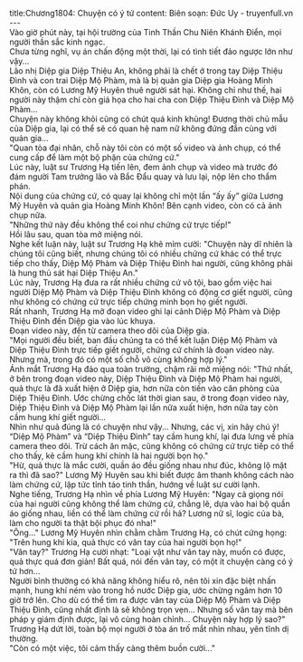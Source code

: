 title:Chương1804: Chuyện có ý tứ
content:
Biên soạn: Đức Uy - truyenfull.vn<br>---<br>Vào giờ phút này, tại hội trường của Tinh Thần Chu Niên Khánh Điển, mọi người thần sắc kinh ngạc.<br>Chưa từng nghĩ, vụ án chấn động một thời, lại có tình tiết đảo ngược lớn như vậy...<br>Lão nhị Diệp gia Diệp Thiệu An, không phải là chết ở trong tay Diệp Thiệu Đình và con trai Diệp Mộ Phàm, mà là bị quản gia Diệp gia Hoàng Minh Khôn, còn có Lương Mỹ Huyên thuê người sát hại. Không chỉ như thế, hai người này thậm chí còn giá họa cho hai cha con Diệp Thiệu Đình và Diệp Mộ Phàm...<br>Chuyện này không khỏi cũng có chút quá kinh khủng! Đương thời chủ mẫu của Diệp gia, lại có thể sẽ có quan hệ nam nữ không đứng đắn cùng với quản gia...<br>"Quan tòa đại nhân, chỗ này tôi còn có một số video và ảnh chụp, có thể cung cấp để làm một bộ phận của chứng cứ."<br>Lúc này, luật sư Trương Hạ tiến lên, đem ảnh chụp và video mà trước đó đám người Tam trưởng lão và Bắc Đẩu quay và lưu lại, nộp lên cho thẩm phán.<br>Nội dung của chứng cứ, có quay lại không chỉ một lần “ấy ấy” giữa Lương Mỹ Huyên và quản gia Hoàng Minh Khôn! Bên cạnh video, còn có cả ảnh chụp nữa.<br>"Những thứ này đều không thể coi như chứng cứ trực tiếp!"<br>Hồi lâu sau, quan tòa mở miệng nói.<br>Nghe kết luận này, luật sư Trương Hạ khẽ mỉm cười: "Chuyện này dĩ nhiên là chúng tôi cũng biết, nhưng chúng tôi có nhiều chứng cứ khác có thể trực tiếp cho thấy, Diệp Mộ Phàm và Diệp Thiệu Đình hai người, cũng không phải là hung thủ sát hại Diệp Thiệu An."<br>Lúc này, Trương Hạ đưa ra rất nhiều chứng cứ vô tội, bao gồm việc hai người Diệp Mộ Phàm và Diệp Thiệu Đình không có động cơ giết người, cũng như không có chứng cứ trực tiếp chứng minh bọn họ giết người.<br>Rất nhanh, Trương Hạ mở đoạn video ghi lại cảnh Diệp Mộ Phàm và Diệp Thiệu Đình đến Diệp gia vào lúc khuya.<br>Đoạn video này, đến từ camera theo dõi của Diệp gia.<br>"Mọi người đều biết, ban đầu chúng ta có thể kết luận Diệp Mộ Phàm và Diệp Thiệu Đình trực tiếp giết người, chứng cứ chính là đoạn video này. Nhưng mà, trong đó có một số chỗ vô cùng không hợp lý."<br>Ánh mắt Trương Hạ đảo qua toàn trường, chậm rãi mở miệng nói: "Thứ nhất, ở bên trong đoạn video này, Diệp Thiệu Đình và Diệp Mộ Phàm hai người, quả thực là đã xuất hiện ở Diệp gia, hơn nữa còn tiến vào căn phòng của Diệp Thiệu Đình. Ước chừng chốc lát thời gian sau, ở trong đoạn video này, Diệp Thiệu Đình và Diệp Mộ Phàm lại lần nữa xuất hiện, hơn nữa tay còn cầm hung khí giết người...<br>Nhìn như quả đúng là có chuyện như vậy... Nhưng, các vị, xin hãy chú ý! “Diệp Mộ Phàm” và “Diệp Thiệu Đình” tay cầm hung khí, lại đưa lưng về phía camera theo dõi. Trừ cách ăn mặc, cũng không có chứng cứ trực tiếp có thể cho thấy, kẻ cầm hung khí chính là hai người bọn họ."<br>"Hừ, quả thực là mắc cười, quần áo đều giống nhau như đúc, không lộ mặt ra thì đã sao?" Lương Mỹ Huyên sau khi biết được âm thanh không cách nào làm chứng cứ, lập tức tỉnh táo tinh thần, hướng về luật sư cười lạnh.<br>Nghe tiếng, Trương Hạ nhìn về phía Lương Mỹ Huyên: "Ngay cả giọng nói của hai người cũng không thể làm chứng cứ, chẳng lẽ, dựa vào hai bộ quần áo giống nhau, liền có thể làm chứng cứ rồi hả? Lương nữ sĩ, logic của bà, làm cho người ta thật bội phục đó nha!"<br>"Ông…" Lương Mỹ Huyên nhìn chằm chằm Trương Hạ, có chút cứng họng: "Trên hung khí kia, quả thực có vân tay của hai người bọn họ!"<br>"Vân tay?" Trương Hạ cười nhạt: "Loại vật như vân tay này, muốn có được, quả thực quá đơn giản! Bất quá, nói đến vân tay, có một ít chuyện càng có ý tứ hơn...<br>Người bình thường có khả năng không hiểu rõ, nên tôi xin đặc biệt nhấn mạnh, hung khí ném vào trong hồ nước Diệp gia, ước chừng ngâm hơn 10 giờ trở lên. Cho dù có thể tìm ra được vân tay của Diệp Mộ Phàm và Diệp Thiệu Đình, cũng nhất định là sẽ không trọn vẹn... Nhưng số vân tay mà bên pháp y giám định được, lại vô cùng hoàn chỉnh... Chuyện này hợp lý sao?"<br>Trương Hạ dứt lời, toàn bộ mọi người ở tòa án trố mắt nhìn nhau, yên tĩnh dị thường.<br>"Còn có một việc, tôi cảm thấy càng thêm buồn cười..."